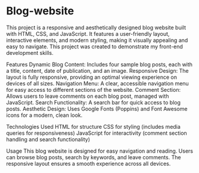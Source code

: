 # Blog-website
This project is a responsive and aesthetically designed blog website built with HTML, CSS, and JavaScript. It features a user-friendly layout, interactive elements, and modern styling, making it visually appealing and easy to navigate. This project was created to demonstrate my front-end development skills.

Features
Dynamic Blog Content: Includes four sample blog posts, each with a title, content, date of publication, and an image.
Responsive Design: The layout is fully responsive, providing an optimal viewing experience on devices of all sizes.
Navigation Menu: A clear, accessible navigation menu for easy access to different sections of the website.
Comment Section: Allows users to leave comments on each blog post, managed with JavaScript.
Search Functionality: A search bar for quick access to blog posts.
Aesthetic Design: Uses Google Fonts (Poppins) and Font Awesome icons for a modern, clean look.

Technologies Used
HTML for structure
CSS for styling (includes media queries for responsiveness)
JavaScript for interactivity (comment section handling and search functionality)

Usage
This blog website is designed for easy navigation and reading. Users can browse blog posts, search by keywords, and leave comments. The responsive layout ensures a smooth experience across all devices.
